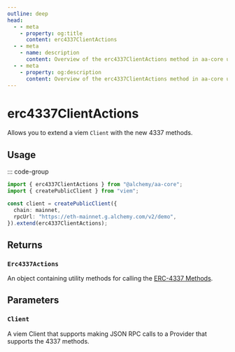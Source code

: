 ```yaml
---
outline: deep
head:
  - - meta
    - property: og:title
      content: erc4337ClientActions
  - - meta
    - name: description
      content: Overview of the erc4337ClientActions method in aa-core utils
  - - meta
    - property: og:description
      content: Overview of the erc4337ClientActions method in aa-core utils
---
```


# erc4337ClientActions

Allows you to extend a viem `Client` with the new 4337 methods.

## Usage

::: code-group

```ts [example.ts]
import { erc4337ClientActions } from "@alchemy/aa-core";
import { createPublicClient } from "viem";

const client = createPublicClient({
  chain: mainnet,
  rpcUrl: "https://eth-mainnet.g.alchemy.com/v2/demo",
}).extend(erc4337ClientActions);
```

## Returns

### `Erc4337Actions`

An object containing utility methods for calling the [ERC-4337 Methods](/packages/aa-core/client/#rpc-methods).

## Parameters

### `Client`

A viem Client that supports making JSON RPC calls to a Provider that supports the 4337 methods.
